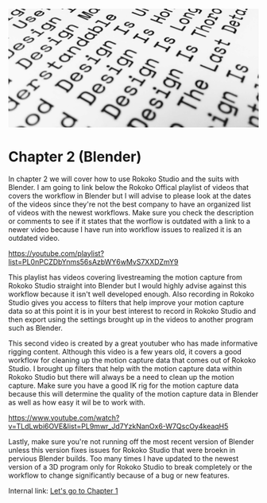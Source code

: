 ![Image of Rams' 10 principles of good design](/assets/image.jpg)

# Chapter 2 (Blender)

In chapter 2 we will cover how to use Rokoko Studio and the suits with Blender. I am going to link below the Rokoko Offical playlist of videos that covers the workflow in Blender but I will advise to please look at the dates of the videos since they're not the best company to have an organized list of videos with the newest workflows. Make sure you check the description or comments to see if it states that the worflow is outdated with a link to a newer video because I have run into workflow issues to realized it is an outdated video. 

https://youtube.com/playlist?list=PL0nPCZDbYnms56sAzbWY6wMvS7XXDZmY9

This playlist has videos covering livestreaming the motion capture from Rokoko Studio straight into Blender but I would highly advise against this workflow because it isn't well developed enough. Also recording in Rokoko Studio gives you access to filters that help improve your motion capture data so at this point it is in your best interest to record in Rokoko Studio and then export using the settings brought up in the videos to another program such as Blender. 

This second video is created by a great youtuber who has made informative rigging content. Although this video is a few years old, it covers a good workflow for cleaning up the motion capture data that comes out of Rokoko Studio. I brought up filters that help with the motion capture data within Rokoko Studio but there will always be a need to clean up the motion capture. Make sure you have a good IK rig for the motion capture data because this will determine the quality of the motion capture data in Blender as well as how easy it wil be to work with. 

https://www.youtube.com/watch?v=TLdLwbi6OVE&list=PL9mwr_Jd7YzkNanOx6-W7QscOy4keaqH5

Lastly, make sure you're not running off the most recent version of Blender unless this version fixes issues for Rokoko Studio that were broekn in pervious Blender builds. Too many times I have updated to the newest version of a 3D program only for Rokoko Studio to break completely or the workflow to change significantly because of a bug or new features.

Internal link: [Let's go to Chapter 1](/pages/chapter-3.md)
